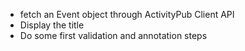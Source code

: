 - fetch an Event object through ActivityPub Client API
- Display the title
- Do some first validation and annotation steps
